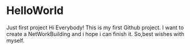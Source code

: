 # HelloWorld
Just first project
Hi Everybody!
This is my first Github project. I want to create a NetWorkBuilding and i hope i can finish it.
So,best wishes with myself.
